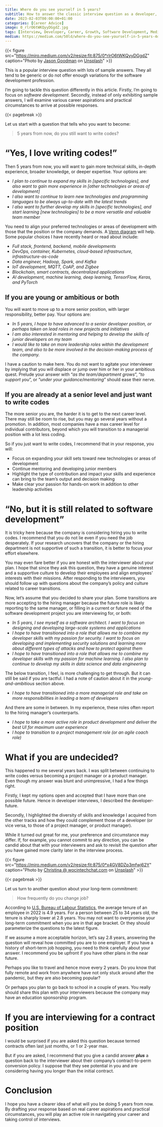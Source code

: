 ```yaml
---
title: Where do you see yourself in 5 years?
subtitle: How to answer the classic interview question as a developer, with real scenarios and practical advice
date: 2023-02-03T00:00:00+01:00
categories: [Career Advice]
image: 0_rlrO6tWKQyyDGgdZ.jpg
tags: [Interview, Developer, Career, Growth, Software Development, Medium]
medium: https://medium.com/50ld/where-do-you-see-yourself-in-5-years-4d2dc6a53fca
---
```


{{< figure src="https://miro.medium.com/v2/resize:fit:875/0*rlrO6tWKQyyDGgdZ" caption="Photo by [Jason Goodman](https://unsplash.com/@jasongoodman_youxventures?utm_source=medium&utm_medium=referral) on [Unsplash](https://unsplash.com/?utm_source=medium&utm_medium=referral)" >}}

This is a popular interview question with lots of sample answers. They all tend to be generic or do not offer enough variations for the software development profession.

I’m going to tackle this question differently in this article. Firstly, I’m going to focus on _software development_. Secondly, instead of only exhibiting sample answers, I will examine various career aspirations and practical circumstances to arrive at possible responses.

{{< pagebreak >}}

Let us start with a question that tells who you want to become:

> 5 years from now, do you still want to write codes?

# “Yes, I love writing codes!”

Then 5 years from now, you will want to gain more technical skills, in-depth experience, broader knowledge, or deeper expertise. Your options are:

*   _I plan to continue to expand my skills in \[specific technologies\], and also want to gain more experience in \[other technologies or areas of development\]_
*   _I also want to continue to learn new technologies and programming languages to be always up-to-date with the latest trends_
*   _I also want to further develop my skills in \[specific technologies\], and start learning \[new technologies\] to be a more versatile and valuable team member_

You need to align your preferred technologies or areas of development with those that the position or the company demands. A [Venn diagram](https://en.wikipedia.org/wiki/Venn_diagram) will help. Some popular choices I have recently heard or read about include:

*   _Full stack, frontend, backend, mobile developments_
*   _DevOps, container, Kubernetes, cloud-based infrastructure, infrastructure-as-code_
*   _Data engineer, Hadoop, Spark, and Kafka_
*   _IoT development, MQTT, CoAP, and Zigbee_
*   _Blockchain, smart contracts, decentralized applications_
*   _AI development, machine learning, deep learning, TensorFlow, Keras, and PyTorch_

## If you are young or ambitious or both

You will want to move up to a more senior position, with larger responsibility, better pay. Your options are:

*   _In 5 years, I hope to have advanced to a senior developer position, or perhaps taken on lead roles in new projects and initiatives_
*   _I am also interested in mentoring and helping to develop the skills of junior developers on my team_
*   _I would like to take on more leadership roles within the development team, and also to be more involved in the decision-making process of the company._

I have a caution to make here. You do not want to agitate your interviewer by implying that you will displace or jump over him or her in your ambitious quest. Prelude your answer with “_as the team/department grows_”, “_to support you_”, or “_under your guidance/mentoring_” should ease their nerve.

## If you are already at a senior level and just want to write codes

The more senior you are, the harder it is to get to the next career level. There may still be room to rise, but you may go several years without a promotion. In addition, most companies have a max career level for individual contributors, beyond which you will transition to a managerial position with a lot less coding.

So if you just want to write codes, I recommend that in your response, you will:

*   Focus on expanding your skill sets toward new technologies or areas of development
*   Continue mentoring and developing junior members
*   Highlight the type of contribution and impact your skills and experience can bring to the team’s output and decision making
*   Make clear your passion for hands-on work in addition to other leadership activities

# “No, but it is still related to software development”

It is tricky here because the company is considering hiring you to write codes. I recommend that you do not lie even if you need the job desperately. If your research uncovers that the company or the hiring department is not supportive of such a transition, it is better to focus your effort elsewhere.

You may even fare better if you are honest with the interviewer about your plan. I hope that since they ask this question, they have a genuine interest and a supportive culture to develop their employees and align employees’ interests with their missions. After responding to the interviewers, you should follow up with questions about the company’s policy and culture related to career transitions.

Now, let’s assume that you decided to share your plan. Some transitions are more accepting to the hiring manager because the future role is likely reporting to the same manager, or filling in a current or future need of the software development project you are interviewing for, or both:

*   _In 5 years, I see myself as a software architect. I want to focus on designing and developing large-scale systems and applications_
*   _I hope to have transitioned into a role that allows me to combine my developer skills with my passion for security. I want to focus on developing and implementing security solutions and learning more about different types of attacks and how to protect against them_
*   _I hope to have transitioned into a role that allows me to combine my developer skills with my passion for machine learning. I also plan to continue to develop my skills in data science and data engineering_

The below transition, I feel, is more challenging to get through. But it can still be said if you are tactful. I had a note of caution about it in the _young-and-ambitious_ section above.

*   _I hope to have transitioned into a more managerial role and take on more responsibilities in leading a team of developers_

And there are some in between. In my experience, these roles often report to the hiring manager’s counterparts.

*   _I hope to take a more active role in product development and deliver the best UI for maximum user experience_
*   _I hope to transition to a project management role (or an agile coach role)_

# What if you are undecided?

This happened to me several years back. I was split between continuing to write codes versus becoming a project manager or a product manager. Even though my answer was blunt and unimpressive, I had a few things right.

Firstly, I kept my options open and accepted that I have more than one possible future. Hence in developer interviews, I described the developer-future.

Secondly, I highlighted the diversity of skills and knowledge I acquired from the other tracks and how they could complement those of a developer (or vice versa, to those of a project manager, or product manager).

While it turned out great for me, your preference and circumstance may differ. If, for example, you cannot commit to any direction, you can be candid about that with your interviewers and ask to revisit the question after you have gained more clarity later in the interview process.

{{< figure src="https://miro.medium.com/v2/resize:fit:875/0*x4GV8DZp3mfwj62Y" caption="Photo by [Christina @ wocintechchat.com](https://unsplash.com/@wocintechchat?utm_source=medium&utm_medium=referral) on [Unsplash](https://unsplash.com/?utm_source=medium&utm_medium=referral)" >}}

{{< pagebreak >}}

Let us turn to another question about your long-term commitment:

> How frequently do you change job?

According to [U.S. Bureau of Labour Statistics](https://www.bls.gov/news.release/tenure.t01.htm?fbclid=IwAR1J4vdfoAHNXbZCoBdVBr0Bl6f7eldG9vB8i53E6XaFcrAMjG2B-36-jAw), the average tenure of an employee in 2022 is 4.9 years. For a person between 25 to 34 years old, the tenure is sharply lower at 2.8 years. You may not want to overpromise your long-term commitment when you are in that age bracket. Or they should parameterize the questions to the latest figure.

If we assume a more acceptable horizon, let’s say 2.8 years, answering the question will reveal how committed you are to one employer. If you have a history of short-term job hopping, you need to think carefully about your answer. I recommend you be upfront if you have other plans in the near future.

Perhaps you like to travel and hence move every 2 years. Do you know that fully remote and work from anywhere have not only stuck around after the pandemic, but they are also becoming popular?

Or perhaps you plan to go back to school in a couple of years. You really should share this plan with your interviewers because the company may have an education sponsorship program.

# If you are interviewing for a contract position

I would be surprised if you are asked this question because termed contracts often last just months, or 1 or 2-year max.

But if you are asked, I recommend that you give a candid answer **_plus_** a question back to the interviewer about their company’s contract-to-perm conversion policy. I suppose that they see potential in you and are considering having you longer than the initial contract.

# Conclusion

I hope you have a clearer idea of what will you be doing 5 years from now. By drafting your response based on real career aspirations and practical circumstances, you will play an active role in navigating your career and taking control of interviews.
